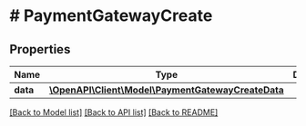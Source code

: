 # # PaymentGatewayCreate

## Properties

Name | Type | Description | Notes
------------ | ------------- | ------------- | -------------
**data** | [**\OpenAPI\Client\Model\PaymentGatewayCreateData**](PaymentGatewayCreateData.md) |  |

[[Back to Model list]](../../README.md#models) [[Back to API list]](../../README.md#endpoints) [[Back to README]](../../README.md)
